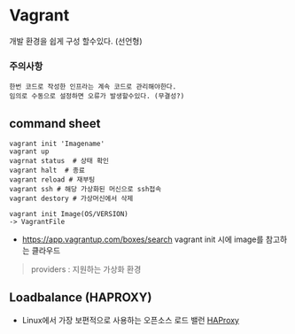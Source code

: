 
# Vagrant
개발 환경을 쉽게 구성 할수있다. (선언형)
### 주의사항
```
한번 코드로 작성한 인프라는 계속 코드로 관리해야한다.
임의로 수동으로 설정하면 오류가 발생할수있다. (무결성?)
```
## command sheet
```
vagrant init 'Imagename'
vagrant up
vagrnat status  # 상태 확인
vagrant halt  # 종료
vagrant reload # 재부팅
vagrant ssh # 해당 가상화된 머신으로 ssh접속
vagrant destory # 가상머신에서 삭제
```

```
vagrant init Image(OS/VERSION)
-> VagrantFile
```

- https://app.vagrantup.com/boxes/search vagrant init 시에 image를 참고하는 클라우드
> providers : 지원하는 가상화 환경


## Loadbalance (HAPROXY)
- Linux에서 가장 보편적으로 사용하는 오픈소스 로드 밸런
[HAProxy](haproxy.org)
